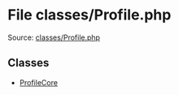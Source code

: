 File classes/Profile.php
=========

Source: [classes/Profile.php](https://github.com/PrestaShop/PrestaShop/blob/1.6.1.3/classes/Profile.php)


Classes
-------

* [ProfileCore](class.ProfileCore.md)

